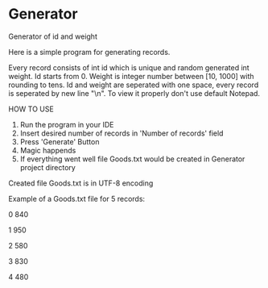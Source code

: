 # Generator
Generator of id and weight
<p>Here is a simple program for generating records.</p>
Every record consists of int id which is unique and random generated int weight.
Id starts from 0.
Weight is integer number between [10, 1000] with rounding to tens.
Id and weight are seperated with one space, every record is seperated by new line "\n".
To view it properly don't use default Notepad.

<p>HOW TO USE</p>
<ol>
<li> Run the program in your IDE </li>
<li> Insert desired number of records in 'Number of records' field </li>
<li> Press 'Generate' Button </li>
<li> Magic happends </li>
<li> If everything went well file Goods.txt would be created in Generator project directory </li>
</ol>

Created file Goods.txt is in UTF-8 encoding

Example of a Goods.txt file for 5 records:
<p>0 840</p>
<p>1 950</p>
<p>2 580</p>
<p>3 830</p>
<p>4 480</p>


